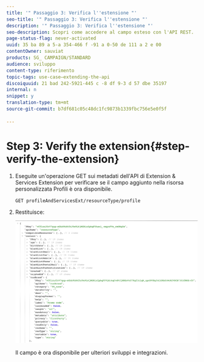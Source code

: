 ```yaml
---
title: '" Passaggio 3: Verifica l''estensione "'
seo-title: '" Passaggio 3: Verifica l''estensione "'
description: '" Passaggio 3: Verifica l''estensione "'
seo-description: Scopri come accedere al campo esteso con l'API REST.
page-status-flag: never-activated
uuid: 35 ba 89 a 5-a 354-466 f -91 a 0-50 de 111 a 2 e 00
contentOwner: sauviat
products: SG_ CAMPAIGN/STANDARD
audience: sviluppo
content-type: riferimento
topic-tags: use-case—extending-the-api
discoiquuid: 21 bad 242-5921-445 c -8 df 9-3 d 57 dbe 35197
internal: n
snippet: y
translation-type: tm+mt
source-git-commit: b7df681c05c48dc1fc9873b1339fbc756e5e0f5f

---
```



# Step 3: Verify the extension{#step-verify-the-extension}

1. Eseguite un'operazione GET sui metadati dell'API di Extension &amp; Services Extension per verificare se il campo aggiunto nella risorsa personalizzata Profili è ora disponibile.

   ```
   GET profileAndServicesExt/resourceType/profile
   ```

1. Restituisce:

   ![](assets/extendpandsapiview.png)

   Il campo è ora disponibile per ulteriori sviluppi e integrazioni.

